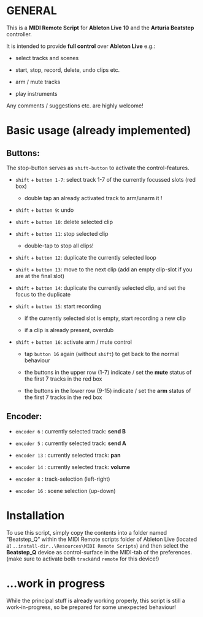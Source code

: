 # GENERAL

This is a **MIDI Remote Script** for **Ableton Live 10** and the **Arturia Beatstep** controller.

It is intended to provide **full control** over **Ableton Live** e.g.:

- select tracks and scenes

- start, stop, record, delete, undo clips etc. 

- arm / mute tracks

- play instruments



Any comments / suggestions etc. are highly welcome!



# Basic usage (already implemented)

## Buttons:

The stop-button serves as `shift-button` to activate the control-features.

- `shift` + `button 1-7`:  select track 1-7 of the currently focussed slots (red box)
  
  - double tap an already activated track to arm/unarm it !

- `shift` + `button 9`: undo

- `shift` + `button 10`: delete selected clip

- `shift` + `button 11`: stop selected clip
  
  - double-tap to stop all clips!

- `shift` + `button 12`: duplicate the currently selected loop

- `shift` + `button 13`: move to the next clip (add an empty clip-slot if you are at the final slot)

- `shift` + `button 14`: duplicate the currently selected clip, and set the focus to the duplicate

- `shift` + `button 15`: start recording          
  
  - if the currently selected slot is empty, start recording a new clip 
  
  - if a clip is already present, overdub

- `shift` + `button 16`: activate arm / mute control   
  
  - tap `button 16` again (without `shift`) to get back to the normal behaviour
  
  - the buttons in the upper row (1-7) indicate / set the **mute** status of the first 7 tracks in the red box
  
  - the buttons in the lower row (9-15) indicate / set the **arm** status of the first 7 tracks in the red box

## Encoder:

- `encoder 6` : currently selected track: **send B**

- `encoder 5` : currently selected track: **send A**

- `encoder 13` :  currently selected track: **pan**

- `encoder 14` : currently selected track: **volume**

- `encoder 8` : track-selection (left-right)

- `encoder 16` : scene selection (up-down)

# Installation

To use this script, simply copy the contents into a folder named "Beatstep_Q" within the MIDI Remote  scripts folder of Ableton Live (located at `..install-dir..\Resources\MIDI Remote Scripts`) and then select the **Beatstep_Q** device as control-surface in the MIDI-tab of the preferences. (make sure to activate both `track`and `remote` for this device!)

# ...work in progress

While the principal stuff is already working properly, this script is still a work-in-progress, so be prepared for some unexpected behaviour!


